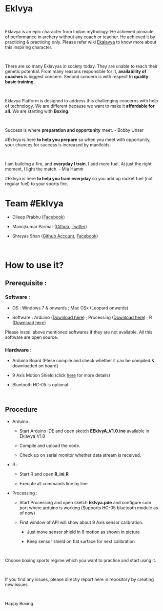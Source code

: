 Eklvya
======

 

Eklavya is an epic character from Indian mythology. He achieved pinnacle of
performance in archery without any coach or teacher. He achieved it by
practicing & practicing only. Please refer wiki
[Ekalavya](<https://en.wikipedia.org/wiki/Ekalavya>) to know more about this
inspiring character.

 

There are so many Eklavyas in society today. They are unable to reach their
genetic potential. From many reasons responsible for it, **availability of
coaches** is biggest concern.  Second concern is with respect to **quality basic
training**.

 

Eklavya Platform is designed to address this challenging concerns with help of
technology. We are different because we want to make it **affordable for all**.
We are starting with **Boxing**.

 

Success is where **preparation and opportunity** meet.  - Bobby Unser

\#Eklvya is here **to help you prepare** so when you meet with opportunity, your
chances for success is increased by manifolds.

 

I am building a fire, and **everyday I train**, I add more fuel. At just the
right moment, I light the match. - Mia Hamm

\#Eklvya is here **to help you train everyday** so you add up rocket fuel (not
regular fuel) to your sports fire.  


Team \#Eklvya 
==============

-   Dileep Prabhu ([Facebook](<https://www.facebook.com/dileep.prabhu.94>))

-   Manojkumar Parmar ([Github](<https://github.com/parmarmanojkumar>),
    [Twitter](<https://twitter.com/mparmar47>))

-   Shreyas Shan ([Github Account](<https://github.com/shrey-shan>),
    [Facebook](<https://www.facebook.com/shreyshan>))

 

How to use it?
==============

Prerequisite : 
---------------

### Software :

-   OS : Windows 7 & onwards ; Mac OSx (Leopard onwards)

-   Software : Arduino ([Download here](<http://www.arduino.org/software>)) ;
    Processing ([Download here](<https://processing.org>)) ; R ([Download
    here](<https://cran.rstudio.com>))

Please install above mentioned softwares if they are not available. All this
software are open source.

### Hardware :

-   Arduino Board (Plese compile and check whether it can be compiled &
    downloaded on board)

-   9 Axis Motion Shield (click
    [here](<http://www.arduino.org/products/shields/5-arduino-shields/arduino-9-axes-motion-shield>)
    for more details)

-   Bluetooth HC-05 is optional

 

Procedure
---------

-   Arduino :

    -   Start Arduino IDE and open sketch  **EEklvyA\_V1.0.ino** available in
        Eklavya\_V1.0

    -   Compile and upload the code.

    -   Check up on serial monitor whether data stream is received.

-   R :

    -   Start R and open **R\_ini.R**

    -   Execute all commands line by line

-   Processing :

    -   Start Processing and open sketch **Eklvya.pde** and configure com port
        where arduino is working (Supports HC-05 bluetooth module as of now)

    -   First window of API will show about 9 Axis sensor calibration.

        -   Just move sensor shield in 8 motion as shown in picture

        -   Keep sensor shield on flat surface for next calibration

 

Choose boxing sports regime which you want to practice and start using it.

 

If you find any issues, please directly report here in repository by creating
new issues.

 

Happy Boxing.

